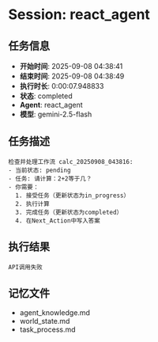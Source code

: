 # Session: react_agent

## 任务信息
- **开始时间**: 2025-09-08 04:38:41
- **结束时间**: 2025-09-08 04:38:49
- **执行时长**: 0:00:07.948833
- **状态**: completed
- **Agent**: react_agent
- **模型**: gemini-2.5-flash

## 任务描述
```
检查并处理工作流 calc_20250908_043816:
- 当前状态: pending
- 任务: 请计算：2+2等于几？
- 你需要：
  1. 接受任务（更新状态为in_progress）
  2. 执行计算
  3. 完成任务（更新状态为completed）
  4. 在Next_Action中写入答案
```

## 执行结果
```
API调用失败
```

## 记忆文件
- agent_knowledge.md
- world_state.md  
- task_process.md
